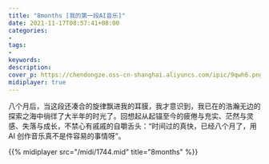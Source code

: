 ```yaml
---
title: "8months [我的第一段AI音乐]"
date: 2021-11-17T08:57:41+08:00
categories:
- 
tags:
- 
keywords:
description: 
cover_p: https://chendongze.oss-cn-shanghai.aliyuncs.com/ipic/9qwh6.png
midiplayer: true
---
```



八个月后，当这段还凑合的旋律飘进我的耳膜，我才意识到，我已在的浩瀚无边的探索之海中徜徉了大半年的时光了。回想起从起锚至今的疲倦与充实、茫然与灵感、失落与成长，不禁心有戚戚的自嚼舌头：“时间过的真快，已经八个月了，用 AI 创作音乐真不是件容易的事情呀”。

<!-- {{% music "1895032973" %}} -->

{{% midiplayer src="/midi/1744.mid" title="8months" %}}
